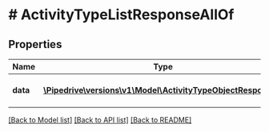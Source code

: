 # # ActivityTypeListResponseAllOf

## Properties

Name | Type | Description | Notes
------------ | ------------- | ------------- | -------------
**data** | [**\Pipedrive\versions\v1\Model\ActivityTypeObjectResponse[]**](ActivityTypeObjectResponse.md) | The array of activity types |

[[Back to Model list]](../../README.md#models) [[Back to API list]](../../README.md#endpoints) [[Back to README]](../../README.md)
